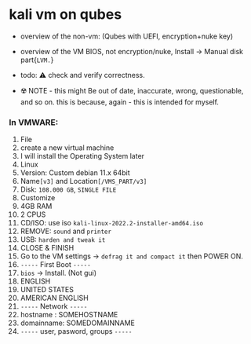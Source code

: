 # kali vm on qubes
- overview of the non-vm: (Qubes with UEFI, encryption+nuke key)
- overview of the VM BIOS, not encryption/nuke, Install -> Manual disk part{`LVM.`}

- todo: :warning: check and verify correctness.




- ☢️ NOTE - this might Be out of date, inaccurate, wrong, questionable, and so on. this is because, again - this is intended for myself.





### In VMWARE:

1. File 
2. create a new virtual machine
3. I will install the Operating System later
4. Linux
5. Version: Custom debian 11.x 64bit
6. Name`[v3]` and Location`[/VMS_PART/v3]`
7. Disk: `108.000 GB`, `SINGLE FILE`
8. Customize
9. 4GB RAM
10. 2 CPUS
11. CD/ISO: use iso `kali-linux-2022.2-installer-amd64.iso`
12. REMOVE: `sound` and `printer`
13. USB: `harden and tweak it`
14. CLOSE & FINISH
15. Go to the VM settings -> `defrag it and compact it` then POWER ON.
16. `-----` First Boot `-----`
17. `bios` ->  Install. (Not gui)
18. ENGLISH
19. UNITED STATES
20. AMERICAN ENGLISH
21. `-----` Network `-----`
22. hostname  : SOMEHOSTNAME
23. domainname: SOMEDOMAINNAME
24. `-----` user, pasword, groups `-----`
25. full name: SOME FULL NAME
26. username:  SOME USERNAME
27. password:  SOME LONG PASSWORD
28. timezone:  SOME TIMEZONE
29. `-----` Disk Partitioning `-----`
30. LAYOUT: not uefi, not crypto, we will have 2 partitions in total:
31. p1: `1G boot /boot, bootflag on.`
32. p2: `remaining space /`
33. we will on p2 setup LVM and make 3 LV's as: (1,2,3 in not in any particular order): `1swap:8GB` , `2root:remain space After LVS:{swap,home} has been made` , `3:home ~39GB.`
34. (...)
37. Finish & Continue
38. back to the partitions and disks view, one by one, set 'use as', and set mount points; options and such.
39. Complete, Write it, `Y`
40. When it comes to asking about APT, PROXY and maybe MEDIA/CDROMS:
41. choose **`absolutely NOTHING`**. This is VERY Important. choose NOTHING. no tools,no GUI, nothing. We don't want a bloated system.
42. Okay, choose the GRUB manually, and we're done.
43. `-----` **First Boot** `-----`

```sh
# as USER, in the Terminal (no gui)
# this is only done in the FIRST BOOT; dont copy these to a startup file. we e.g dont want to 
# remove ssh(might have apps that dep. on it) and install lxde(we already have it afterwards) reboot:(`..`) 
# this is why I comment these out. do them 1 time, manually.
#-heads up-# LATER IN THE FUTURE WE WILL KEEP OPENSSH NETCAT ETC. since TOOLS MIGHT DEPEND ON THEM

kali-tweaks (user)
-   terminal,harden,no packages,VM

then

##  sudo apt clean && sudo apt autoclean && sudo apt autoremove && sudo apt autopurge
### some of the below will Kinda fail because we haven't installed lxde yet. 
### sudo apt update && sudo apt remove firefox-esr  && sudo apt autoremove 
##  sudo apt autoremove
##  sudo apt update && sudo apt remove  netcat* openssh-*  audacious* mpv smplayer* parcellite
##  sudo apt autoremove
### reboot
##  sudo apt update && sudo apt-get install upgrade-system && sudo apt upgrade && sudo apt full-upgrade && sudo apt-get dist-upgrade && sudo apt autoremove
### reboot
## sudo apt update && sudo apt install kali-desktop-lxde
### reboot
##  sudo apt remove audacious* mpv smplayer* parcellite firefox-esr  
### reboot 1 last time to be sure
```

## GUI POST INSTALL

```sh

## make a file called FULL_APT.sh
# note: (no sudo (...))

apt update
apt dist-upgrade
apt full-upgrade
apt upgrade
apt-get install upgrade-system

## Then go to DOTFILES
# https://github.com/loneicewolf/DotFiles
## and set that up.

```


- :warning: todo:  `v2` -> `v3`








